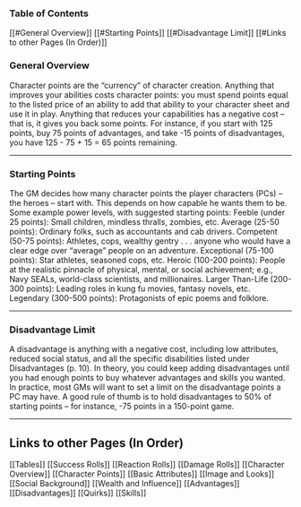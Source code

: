 ### Table of Contents
[[#General Overview]]
[[#Starting Points]]
[[#Disadvantage Limit]]
[[#Links to other Pages (In Order)]]
### General Overview
Character points are the “currency” of character creation. Anything that improves your abilities costs character points: you must spend points equal to the listed price of an ability to add that ability to your character sheet and use it in play. Anything that reduces your capabilities has a negative cost – that is, it gives you back some points. For instance, if you start with 125 points, buy 75 points of advantages, and take -15 points of disadvantages, you have 125 - 75 + 15 = 65 points remaining.

---
### Starting Points
The GM decides how many character points the player characters (PCs) – the heroes – start with. This depends on how capable he wants them to be. Some example power levels, with suggested starting points: Feeble (under 25 points): Small children, mindless thralls, zombies, etc. Average (25-50 points): Ordinary folks, such as accountants and cab drivers. Competent (50-75 points): Athletes, cops, wealthy gentry . . . anyone who would have a clear edge over “average” people on an adventure. Exceptional (75-100 points): Star athletes, seasoned cops, etc. Heroic (100-200 points): People at the realistic pinnacle of physical, mental, or social achievement; e.g., Navy SEALs, world-class scientists, and millionaires. Larger Than-Life (200-300 points): Leading roles in kung fu movies, fantasy novels, etc. Legendary (300-500 points): Protagonists of epic poems and folklore.

---
### Disadvantage Limit
A disadvantage is anything with a negative cost, including low attributes, reduced social status, and all the specific disabilities listed under Disadvantages (p. 10). In theory, you could keep adding disadvantages until you had enough points to buy whatever advantages and skills you wanted. In practice, most GMs will want to set a limit on the disadvantage points a PC may have. A good rule of thumb is to hold disadvantages to 50% of starting points – for instance, -75 points in a 150-point game.

---
## Links to other Pages (In Order)
[[Tables]]
[[Success Rolls]]
[[Reaction Rolls]]
[[Damage Rolls]]
[[Character Overview]]
[[Character Points]]
[[Basic Attributes]]
[[Image and Looks]]
[[Social Background]]
[[Wealth and Influence]]
[[Advantages]]
[[Disadvantages]]
[[Quirks]]
[[Skills]]

